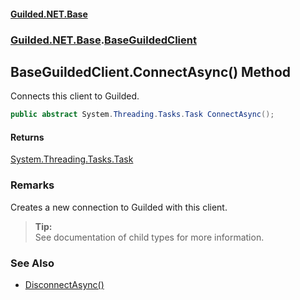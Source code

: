
#### [Guilded.NET.Base](Guilded_NET_Base 'Guilded.NET.Base')
### [Guilded.NET.Base](Guilded_NET_Base#Guilded_NET_Base 'Guilded.NET.Base').[BaseGuildedClient](BaseGuildedClient 'Guilded.NET.Base.BaseGuildedClient')
## BaseGuildedClient.ConnectAsync() Method

Connects this client to Guilded.
```csharp
public abstract System.Threading.Tasks.Task ConnectAsync();
```


#### Returns
[System.Threading.Tasks.Task](https://docs.microsoft.com/en-us/dotnet/api/System.Threading.Tasks.Task 'System.Threading.Tasks.Task')

### Remarks
  
Creates a new connection to Guilded with this client.  
> **Tip:**    
> See documentation of child types for more information.

### See Also
- [DisconnectAsync()](BaseGuildedClient_DisconnectAsync() 'Guilded.NET.Base.BaseGuildedClient.DisconnectAsync()')